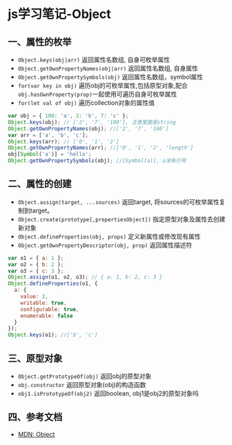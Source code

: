 <!-- 2017/6/1  -->

# js学习笔记-Object

## 一、属性的枚举

- `Object.keys(obj|arr)` 返回属性名数组, 自身可枚举属性
- `Object.getOwnPropertyNames(obj|arr)` 返回属性名数组, 自身属性
- `Object.getOwnPropertySymbols(obj)` 返回属性名数组，symbol属性
- `for(var key in obj)` 遍历obj的可枚举属性,包括原型对象,配合`obj.hasOwnProperty(prop)`一起使用可遍历自身可枚举属性
- `for(let val of obj)` 遍历collection对象的属性值

```js
var obj = { 100: 'a', 2: 'b', 7: 'c' };
Object.keys(obj); // ['2', '7', '100'], 注意里面是string
Object.getOwnPropertyNames(obj); //['2', '7', '100']
var arr = ['a', 'b', 'c'];
Object.keys(arr); // ['0', '1', '2']
Object.getOwnPropertyNames(arr); //['0', '1', '2', 'length']
obj[Symbol('a')] = 'hello';
Object.getOwnPropertySymbols(obj); //[Symbol(a)], a没有引号
```

## 二、属性的创建

- `Object.assign(target, ...sources)` 返回target, 将sources的可枚举属性复制到target。
- `Object.create(prototype[,propertiesObject])` 指定原型对象及属性去创建新对象
- `Object.defineProperties(obj, props)` 定义新属性或修改现有属性
- `Object.getOwnPropertyDescriptor(obj, prop)` 返回属性描述符

```js
var o1 = { a: 1 };
var o2 = { b: 2 };
var o3 = { c: 3 };
Object.assign(o1, o2, o3); // { a: 1, b: 2, c: 3 }
Object.defineProperties(o1, {
  a: {
    value: 2,
    writable: true,
    configurable: true,
    enumerable: false
  }
});
Object.keys(o1); //['b', 'c']
```

## 三、原型对象

- `Object.getPrototypeOf(obj)` 返回obj的原型对象
- `obj.constructor` 返回原型对象(obj)的构造函数
- `obj1.isPrototypeOf(obj2)` 返回boolean, obj1是obj2的原型对象吗

## 四、参考文档

- [MDN: Object](https://developer.mozilla.org/zh-CN/docs/Web/JavaScript/Reference/Global_Objects/Object)
